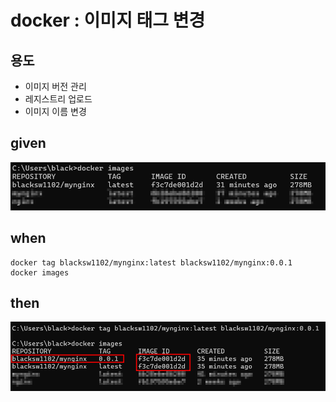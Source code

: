 
# docker : 이미지 태그 변경

## 용도

- 이미지 버전 관리
- 레지스트리 업로드
- 이미지 이름 변경

## given

![img_50.png](..%2F..%2Fimages%2Fimg_50.png)

## when

```
docker tag blacksw1102/mynginx:latest blacksw1102/mynginx:0.0.1
docker images
```

## then

![img_51.png](..%2F..%2Fimages%2Fimg_51.png)